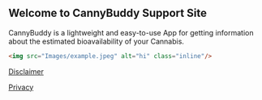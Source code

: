 ## Welcome to CannyBuddy Support Site

CannyBuddy is a lightweight and easy-to-use App for getting information about the estimated bioavailability of your Cannabis.

```markdown
<img src="Images/example.jpeg" alt="hi" class="inline"/>
```
[Disclaimer](https://martinssoftwareloesungen.github.io/Disclaimer.html)

[Privacy](https://martinssoftwareloesungen.github.io/Privacy.html)


